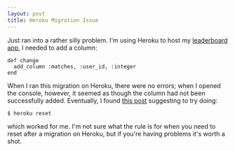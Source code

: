 ```yaml
---
layout: post
title: Heroku Migration Issue
---
```


Just ran into a rather silly problem. I'm using Heroku to host my [leaderboard app](http://leaderboard.indspenceable.com), I needed to add a column:

    def change
      add_column :matches, :user_id, :integer
    end
    
When I ran this migration on Heroku, there were no errors; when I opened the console, however, it seemed as though the column had not been successfully added. Eventually, I found [this post](http://stackoverflow.com/questions/5171696/rails-3-migration-not-working-on-heroku) suggesting to try doing:

    $ heroku reset

which worked for me. I'm not sure what the rule is for when you need to reset after a migration on Heroku, but if you're having problems it's worth a shot.